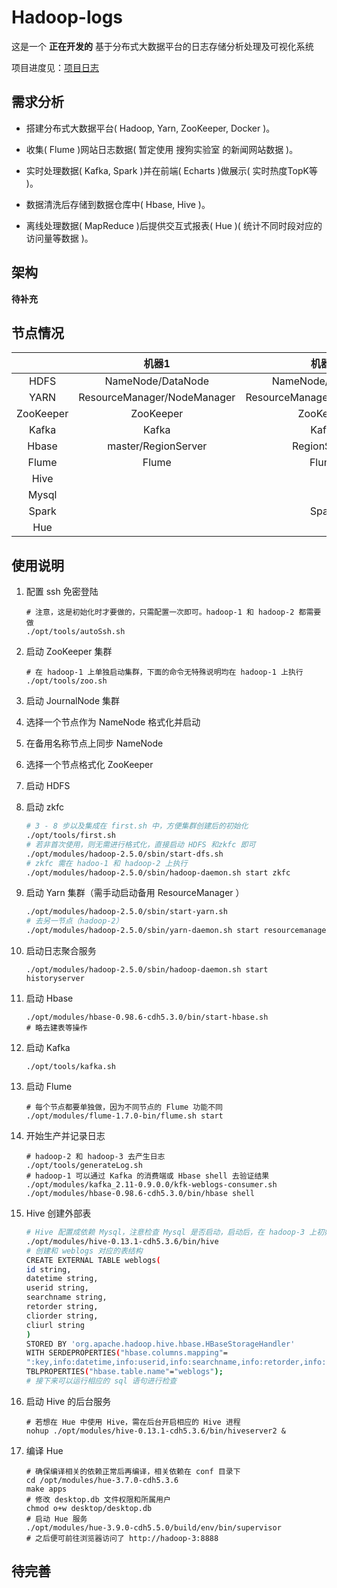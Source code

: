 # Hadoop-logs

这是一个 **正在开发的** 基于分布式大数据平台的日志存储分析处理及可视化系统



项目进度见：[项目日志](./project-diary.md)



## 需求分析

- 搭建分布式大数据平台( Hadoop, Yarn, ZooKeeper, Docker )。

- 收集( Flume )网站日志数据( 暂定使用 搜狗实验室 的新闻网站数据 )。

- 实时处理数据( Kafka, Spark )并在前端( Echarts )做展示( 实时热度TopK等 )。

- 数据清洗后存储到数据仓库中( Hbase, Hive )。

- 离线处理数据( MapReduce )后提供交互式报表( Hue )( 统计不同时段对应的访问量等数据 )。



## 架构

**待补充**



## 节点情况

|           |            机器1            |            机器2            |    机器3     |
| :-------: | :-------------------------: | :-------------------------: | :----------: |
|   HDFS    |      NameNode/DataNode      |      NameNode/DataNode      |   DataNode   |
|   YARN    | ResourceManager/NodeManager | ResourceManager/NodeManager | NodeManager  |
| ZooKeeper |          ZooKeeper          |          ZooKeeper          |  ZooKeeper   |
|   Kafka   |            Kafka            |            Kafka            |    Kafka     |
|   Hbase   |     master/RegionServer     |        RegionServer         | RegionServer |
|   Flume   |            Flume            |            Flume            |    Flume     |
|   Hive    |                             |                             |     Hive     |
|   Mysql   |                             |                             |    Mysql     |
|   Spark   |                             |            Spark            |              |
|    Hue    |                             |                             |     Hue      |



## 使用说明

1. 配置 ssh 免密登陆 

   ``` shell
   # 注意，这是初始化时才要做的，只需配置一次即可。hadoop-1 和 hadoop-2 都需要做
   ./opt/tools/autoSsh.sh
   ```

2. 启动 ZooKeeper 集群

   ``` shell
   # 在 hadoop-1 上单独启动集群，下面的命令无特殊说明均在 hadoop-1 上执行
   ./opt/tools/zoo.sh
   ```

3. 启动 JournalNode 集群 

4. 选择一个节点作为 NameNode 格式化并启动

5. 在备用名称节点上同步 NameNode 

6. 选择一个节点格式化 ZooKeeper 

7. 启动 HDFS 

8. 启动 zkfc

   ``` bash
   # 3 - 8 步以及集成在 first.sh 中，方便集群创建后的初始化
   ./opt/tools/first.sh
   # 若非首次使用，则无需进行格式化，直接启动 HDFS 和zkfc 即可
   ./opt/modules/hadoop-2.5.0/sbin/start-dfs.sh
   # zkfc 需在 hadoo-1 和 hadoop-2 上执行
   ./opt/modules/hadoop-2.5.0/sbin/hadoop-daemon.sh start zkfc 
   ```

9. 启动 Yarn 集群（需手动启动备用 ResourceManager ）

   ``` bash
   ./opt/modules/hadoop-2.5.0/sbin/start-yarn.sh
   # 去另一节点（hadoop-2）
   ./opt/modules/hadoop-2.5.0/sbin/yarn-daemon.sh start resourcemanager    
   ```

10. 启动日志聚合服务

    ``` shell
    ./opt/modules/hadoop-2.5.0/sbin/hadoop-daemon.sh start historyserver
    ```

11. 启动 Hbase

    ``` shell
    ./opt/modules/hbase-0.98.6-cdh5.3.0/bin/start-hbase.sh
    # 略去建表等操作
    ```

12. 启动 Kafka

    ``` shell
    ./opt/tools/kafka.sh
    ```

13. 启动 Flume

    ``` shell
    # 每个节点都要单独做，因为不同节点的 Flume 功能不同
    ./opt/modules/flume-1.7.0-bin/flume.sh start
    ```

14. 开始生产并记录日志

    ``` shell
    # hadoop-2 和 hadoop-3 去产生日志
    ./opt/tools/generateLog.sh
    # hadoop-1 可以通过 Kafka 的消费端或 Hbase shell 去验证结果 
    ./opt/modules/kafka_2.11-0.9.0.0/kfk-weblogs-consumer.sh
    ./opt/modules/hbase-0.98.6-cdh5.3.0/bin/hbase shell
    ```


15. Hive 创建外部表

    ``` bash
    # Hive 配置成依赖 Mysql，注意检查 Mysql 是否启动，启动后，在 hadoop-3 上初始化 Hive 
    ./opt/modules/hive-0.13.1-cdh5.3.6/bin/hive
    # 创建和 weblogs 对应的表结构
    CREATE EXTERNAL TABLE weblogs(
    id string,
    datetime string,
    userid string,
    searchname string,
    retorder string,
    cliorder string,
    cliurl string
    )
    STORED BY 'org.apache.hadoop.hive.hbase.HBaseStorageHandler'
    WITH SERDEPROPERTIES("hbase.columns.mapping"=
    ":key,info:datetime,info:userid,info:searchname,info:retorder,info:cliorder,info:cliurl")
    TBLPROPERTIES("hbase.table.name"="weblogs");
    # 接下来可以运行相应的 sql 语句进行检查
    ```

16. 启动 Hive 的后台服务

    ``` shell
    # 若想在 Hue 中使用 Hive，需在后台开启相应的 Hive 进程
    nohup ./opt/modules/hive-0.13.1-cdh5.3.6/bin/hiveserver2 &
    ```

17. 编译 Hue

    ``` shell
    # 确保编译相关的依赖正常后再编译，相关依赖在 conf 目录下
    cd /opt/modules/hue-3.7.0-cdh5.3.6
    make apps
    # 修改 desktop.db 文件权限和所属用户
    chmod o+w desktop/desktop.db
    # 启动 Hue 服务
    ./opt/modules/hue-3.9.0-cdh5.5.0/build/env/bin/supervisor
    # 之后便可前往浏览器访问了 http://hadoop-3:8888
    ```

## 待完善

